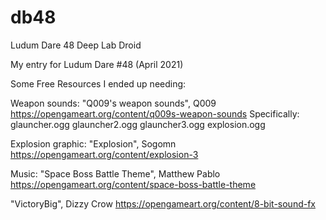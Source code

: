 # db48
Ludum Dare 48 Deep Lab Droid

My entry for Ludum Dare #48 (April 2021)


Some Free Resources I ended up needing:

Weapon sounds:
"Q009's weapon sounds", Q009
https://opengameart.org/content/q009s-weapon-sounds
Specifically:
glauncher.ogg
glauncher2.ogg
glauncher3.ogg
explosion.ogg


Explosion graphic:
"Explosion", Sogomn
https://opengameart.org/content/explosion-3


Music:
"Space Boss Battle Theme", Matthew Pablo
https://opengameart.org/content/space-boss-battle-theme

"VictoryBig", Dizzy Crow
https://opengameart.org/content/8-bit-sound-fx
